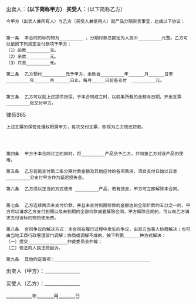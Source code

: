
 


 出卖人：__________________（以下简称甲方） 
    买受人：__________________（以下简称乙方） 


    今甲方（出卖人兼所有人）与乙方（买受人兼使用人）就产品分期买卖事宜，达成以下协议： 


    第一条  本合同的标的物为_________ ，分期付款总额定为人民币_________元整。乙方可以依照下列规定支付款项予甲方： 
    （1）前款_________元。 
    （2）余款_________元。 
    （3）月息_________元。
 
    第二条  乙方预付_________元予甲方，余款自_________年______月______日至_________年______月______日止。每月_____日前各支付  _________元。 


    第三条  乙方可以就上述提供担保，于本合同成立时，以前条所载的金额与日期，开出支票_________张交付甲方。 




 
律师365






    上述支票的保管处理权限屑甲方，每次交付支票，即视为乙方偿还贷款。 




    第四条  甲方于本合同订立的同时，将_________产品交予乙方，并同意乙方对该产品的使用。
 
    第五条  乙方若能支付第二条分期付款金额及其他应付的各项费用，须自支付日始以日息_________分支付甲方作为延迟损失金。
 
    第六条  乙方须以正当的方式使用 _________产品，若有违反，甲方可立即解除本合同。 


    第七条  乙方连续两次未支付价款，并且未支付到期价款的金额达到全部价款的五分之一的，甲方可以请求乙方支付到期以及未到期的全部价款或者解除合同。甲方解除合同的，可以向乙方请求支付该标的物的使用费。
 
    第八条  合同争议的解决方式：本合同在履行过程中发生的争议，由双方当事人协商解决；也可由当地工商行政管理部门调解；协商或调解不成的，按下列第______种方式解决： 
    （一）提交_______________仲裁委员会仲裁； 
    （二）依法向人民法院起诉。
 
    第九条  其他约定事项：____________________________________  


 



 出卖人（甲方）：_______________
 
买受人（乙方）：_______________
 
___________年_______月_______日
 

 
 

 
 
 
  
 
  
 
   


   
 

   


   


   
 
 
  
 
 
 

